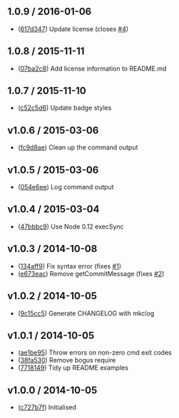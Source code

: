 ## 1.0.9 / 2016-01-06

 * ([617d347](https://github.com/tanem/npmrel/commit/617d3474e88b3172cb12e728590fb92084bb4d55)) Update license (closes [#4](https://github.com/tanem/npmrel/issues/4))

## 1.0.8 / 2015-11-11

 * ([07ba2c8](https://github.com/tanem/npmrel/commit/07ba2c86a659b3f19930ba8b2cb1c4f31bc1e213)) Add license information to README.md

## 1.0.7 / 2015-11-10

 * ([c52c5d6](https://github.com/tanem/npmrel/commit/c52c5d66ddb5fdf3c61329bc8c58c4248de883c1)) Update badge styles

## v1.0.6 / 2015-03-06

 * ([fc9d8ae](https://github.com/tanem/npmrel/commit/fc9d8ae4e635715c43d39a9e8df83a66480fde16)) Clean up the command output

## v1.0.5 / 2015-03-06

 * ([054e6ee](https://github.com/tanem/npmrel/commit/054e6eed450904d76dd17c99e5f04a10927de0ad)) Log command output

## v1.0.4 / 2015-03-04

 * ([47bbbc9](https://github.com/tanem/npmrel/commit/47bbbc9259d08810b6f741e8336dee5cdf9cfddb)) Use Node 0.12 execSync

## v1.0.3 / 2014-10-08

 * ([134aff9](https://github.com/tanem/npmrel/commit/134aff9b4551cace41940b8fc2003778d2553236)) Fix syntax error (fixes [#1](https://github.com/tanem/npmrel/issues/1))
 * ([e673eac](https://github.com/tanem/npmrel/commit/e673eacfb27f9241e66234170a21c428221deda8)) Remove getCommitMessage (fixes [#2](https://github.com/tanem/npmrel/issues/2))

## v1.0.2 / 2014-10-05

 * ([9c15cc5](https://github.com/tanem/npmrel/commit/9c15cc51290bc77b578ae0bc3a16610092ac1fa5)) Generate CHANGELOG with mkclog

## v1.0.1 / 2014-10-05

 * ([ae1be95](https://github.com/tanem/npmrel/commit/ae1be9535929473c219b16e7710d6b2fb969859d)) Throw errors on non-zero cmd exit codes
 * ([38fa530](https://github.com/tanem/npmrel/commit/38fa5301a87eb3172c5ca841715bc2e7addfc89a)) Remove bogus require
 * ([7718149](https://github.com/tanem/npmrel/commit/7718149fa1bb394e33ec9df52cf3ba837745d70e)) Tidy up README examples

## v1.0.0 / 2014-10-05

 * ([c727b7f](https://github.com/tanem/npmrel/commit/c727b7fca6efe048356b277e6c8b1f88b682c131)) Initialised
 